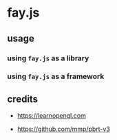 # fay.js

## usage

### using `fay.js` as a library

### using `fay.js` as a framework



## credits

- https://learnopengl.com
  



- https://github.com/mmp/pbrt-v3